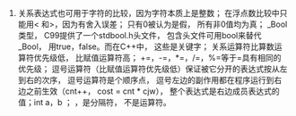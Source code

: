 1. 关系表达式也可用于字符的比较，因为字符本质上是整数；
在浮点数比较中只能用< 和>，因为有舍入误差；
只有0被认为是假， 所有非0值均为真；
_Bool类型， C99提供了一个stdbool.h头文件， 包含头文件可用bool来替代_Bool， 用true，false。而在C++中， 这些是关键字；
关系运算符比算数运算符优先级低， 比赋值运算符高；
+=，-=，*=，/=，%=等于=具有相同的优先级；
逗号运算符（比赋值运算符优先级低）保证被它分开的表达式按从左到右的次序， 逗号运算符是个顺序点， 逗号左边的副作用都在程序运行到右边之前生效（cnt++， cost = cnt * cjw）， 整个表达式是右边成员表达式的值；int a，b ； ，是分隔符， 不是运算符。
 